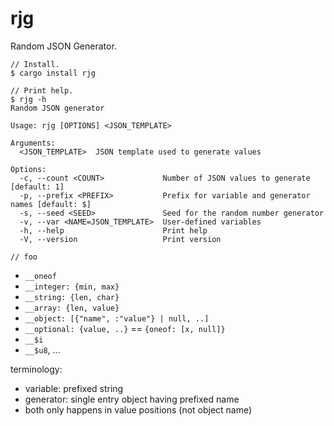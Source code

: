 rjg
===

Random JSON Generator.

```console
// Install.
$ cargo install rjg

// Print help.
$ rjg -h
Random JSON generator

Usage: rjg [OPTIONS] <JSON_TEMPLATE>

Arguments:
  <JSON_TEMPLATE>  JSON template used to generate values

Options:
  -c, --count <COUNT>             Number of JSON values to generate [default: 1]
  -p, --prefix <PREFIX>           Prefix for variable and generator names [default: $]
  -s, --seed <SEED>               Seed for the random number generator
  -v, --var <NAME=JSON_TEMPLATE>  User-defined variables
  -h, --help                      Print help
  -V, --version                   Print version

// foo
```


- `__oneof`
- `__integer: {min, max}`
- `__string: {len, char}`
- `__array: {len, value}`
- `__object: [{"name", :"value"} | null, ..]`
- `__optional: {value, ..}` == `{oneof: [x, null]}`
- `__$i`
- `__$u8`, ...


terminology:
- variable: prefixed string
- generator: single entry object having prefixed name
- both only happens in value positions (not object name)
